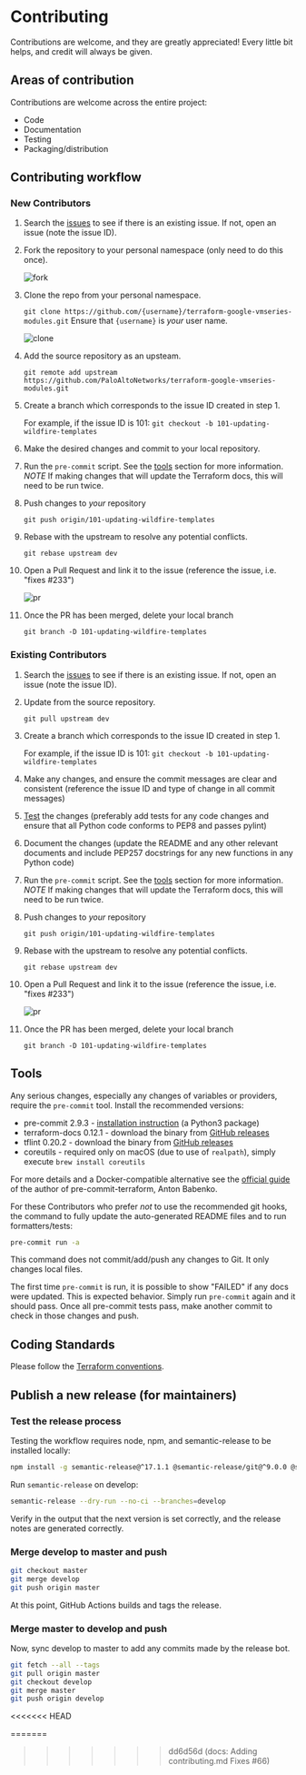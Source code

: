 # Contributing

Contributions are welcome, and they are greatly appreciated! Every little bit helps,
and credit will always be given.

## Areas of contribution

Contributions are welcome across the entire project:

- Code
- Documentation
- Testing
- Packaging/distribution

## Contributing workflow

### New Contributors

1. Search the [issues](https://github.com/PaloAltoNetworks/terraform-google-vmseries-modules.git/issues) to see if there is an existing issue. If not, open an issue (note the issue ID).
1. Fork the repository to your personal namespace (only need to do this once).

   ![fork](docs/images/fork.png)

1. Clone the repo from your personal namespace.

   `git clone https://github.com/{username}/terraform-google-vmseries-modules.git`
   Ensure that `{username}` is _your_ user name.

   ![clone](docs/images/clone.png)

1. Add the source repository as an upsteam.

   `git remote add upstream https://github.com/PaloAltoNetworks/terraform-google-vmseries-modules.git`

1. Create a branch which corresponds to the issue ID created in step 1.

   For example, if the issue ID is 101:
   `git checkout -b 101-updating-wildfire-templates`

1. Make the desired changes and commit to your local repository.

1. Run the `pre-commit` script. See the [tools](#tools) section for more information.
   *NOTE* If making changes that will update the Terraform docs, this will need to be run twice.

1. Push changes to _your_ repository

   `git push origin/101-updating-wildfire-templates`

1. Rebase with the upstream to resolve any potential conflicts.

   `git rebase upstream dev`

1. Open a Pull Request and link it to the issue (reference the issue, i.e. "fixes #233")

   ![pr](docs/images/pr.png)

1. Once the PR has been merged, delete your local branch

   `git branch -D 101-updating-wildfire-templates`

### Existing Contributors

1. Search the [issues](https://github.com/PaloAltoNetworks/terraform-google-vmseries-modules.git/issues) to see if there is an existing issue. If not, open an issue (note the issue ID).
1. Update from the source repository.

   `git pull upstream dev`

1. Create a branch which corresponds to the issue ID created in step 1.

   For example, if the issue ID is 101:
   `git checkout -b 101-updating-wildfire-templates`

1. Make any changes, and ensure the commit messages are clear and consistent (reference the issue ID and type of change in all commit messages)
1. [Test](#testing) the changes (preferably add tests for any code changes and ensure that all Python code conforms to PEP8 and passes pylint)
1. Document the changes (update the README and any other relevant documents and include PEP257 docstrings for any new functions in any Python code)

1. Run the `pre-commit` script. See the [tools](#tools) section for more information.
   *NOTE* If making changes that will update the Terraform docs, this will need to be run twice.

1. Push changes to _your_ repository

   `git push origin/101-updating-wildfire-templates`
1. Rebase with the upstream to resolve any potential conflicts.

   `git rebase upstream dev`

1. Open a Pull Request and link it to the issue (reference the issue, i.e. "fixes #233")

   ![pr](docs/images/pr.png)

1. Once the PR has been merged, delete your local branch

   `git branch -D 101-updating-wildfire-templates`

## Tools

Any serious changes, especially any changes of variables or providers, require the
`pre-commit` tool. Install the recommended versions:

- pre-commit 2.9.3 - [installation instruction](https://pre-commit.com/#installation) (a Python3 package)
- terraform-docs 0.12.1 - download the binary from [GitHub releases](https://github.com/terraform-docs/terraform-docs/releases)
- tflint 0.20.2 - download the binary from [GitHub releases](https://github.com/terraform-linters/tflint/releases)
- coreutils - required only on macOS (due to use of `realpath`), simply execute `brew install coreutils`

For more details and a Docker-compatible alternative see the [official guide](https://github.com/antonbabenko/pre-commit-terraform#how-to-install) of the author of pre-commit-terraform, Anton Babenko.

For these Contributors who prefer *not* to use the recommended git hooks, the command
to fully update the auto-generated README files and to run formatters/tests:

```sh
pre-commit run -a
```

This command does not commit/add/push any changes to Git. It only changes local files.

The first time `pre-commit` is run, it is possible to show "FAILED" if any docs were updated. This is expected behavior. Simply run `pre-commit` again and it should pass. Once all pre-commit tests pass, make another commit to check in those changes and push.

## Coding Standards

Please follow the [Terraform conventions](https://github.com/PaloAltoNetworks/terraform-best-practices/blob/master/README.md).

## Publish a new release (for maintainers)

### Test the release process

Testing the workflow requires node, npm, and semantic-release to be installed locally:

```sh
npm install -g semantic-release@^17.1.1 @semantic-release/git@^9.0.0 @semantic-release/exec@^5.0.0 conventional-changelog-conventionalcommits@^4.4.0
```

Run `semantic-release` on develop:

```sh
semantic-release --dry-run --no-ci --branches=develop
```

Verify in the output that the next version is set correctly, and the release notes are generated correctly.

### Merge develop to master and push

```sh
git checkout master
git merge develop
git push origin master
```

At this point, GitHub Actions builds and tags the release.

### Merge master to develop and push

Now, sync develop to master to add any commits made by the release bot.

```sh
git fetch --all --tags
git pull origin master
git checkout develop
git merge master
git push origin develop
```
<<<<<<< HEAD

=======
>>>>>>> dd6d56d (docs: Adding contributing.md     Fixes #66)
